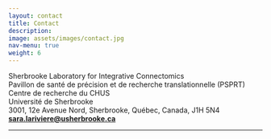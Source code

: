 ```yaml
---
layout: contact
title: Contact
description: 
image: assets/images/contact.jpg
nav-menu: true
weight: 6
---
```

<!-- Main -->
<div id="main" class="alt">

<!-- One -->
<section id="one">
	<div class="inner" >
        <p>
        Sherbrooke Laboratory for Integrative Connectomics<br>
        Pavillon de santé de précision et de recherche translationnelle (PSPRT)<br>
        Centre de recherche du CHUS<br>
        Université de Sherbrooke<br>
        3001, 12e Avenue Nord, Sherbrooke, Québec, Canada, J1H 5N4<br>
        <b><a href="mailto:sara.lariviere@usherbrooke.ca">sara.lariviere@usherbrooke.ca</a></b>
        </p>
    </div>
<hr class="major" />